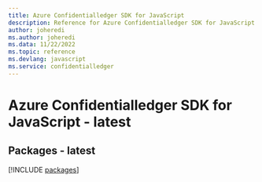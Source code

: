 ```yaml
---
title: Azure Confidentialledger SDK for JavaScript
description: Reference for Azure Confidentialledger SDK for JavaScript
author: joheredi
ms.author: joheredi
ms.data: 11/22/2022
ms.topic: reference
ms.devlang: javascript
ms.service: confidentialledger
---
```

# Azure Confidentialledger SDK for JavaScript - latest
## Packages - latest
[!INCLUDE [packages](confidentialledger-index.md)]